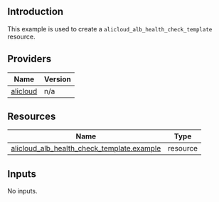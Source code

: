 <!-- BEGIN_TF_DOCS -->
## Introduction

This example is used to create a `alicloud_alb_health_check_template` resource.

## Providers

| Name | Version |
|------|---------|
| <a name="provider_alicloud"></a> [alicloud](#provider\_alicloud) | n/a |

## Resources

| Name | Type |
|------|------|
| [alicloud_alb_health_check_template.example](https://registry.terraform.io/providers/aliyun/alicloud/latest/docs/resources/alb_health_check_template) | resource |

## Inputs

No inputs.
<!-- END_TF_DOCS -->    